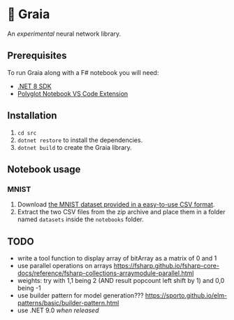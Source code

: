 # 🌄 Graia

An *experimental* neural network library.

## Prerequisites

To run Graia along with a F# notebook you will need:

- [.NET 8 SDK](https://dotnet.microsoft.com/en-us/download)
- [Polyglot Notebook VS Code Extension](https://marketplace.visualstudio.com/items?itemName=ms-dotnettools.dotnet-interactive-vscode)

## Installation

1. `cd src`
1. `dotnet restore` to install the dependencies.
1. `dotnet build` to create the Graia library.

## Notebook usage

### MNIST

1. Download [the MNIST dataset provided in a easy-to-use CSV format](https://www.kaggle.com/datasets/oddrationale/mnist-in-csv).
1. Extract the two CSV files from the zip archive and place them in a folder named `datasets` inside the `notebooks` folder.

## TODO

- write a tool function to display array of bitArray as a matrix of 0 and 1
- use parallel operations on arrays https://fsharp.github.io/fsharp-core-docs/reference/fsharp-collections-arraymodule-parallel.html
- weights: try with 1,1 being 2 (AND result popcount left shift by 1) and 0,0 being -1
- use builder pattern for model generation??? https://sporto.github.io/elm-patterns/basic/builder-pattern.html
- use .NET 9.0 *when released*
